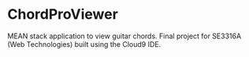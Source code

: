# ChordProViewer
MEAN stack application to view guitar chords. Final project for SE3316A (Web Technologies) built using the Cloud9 IDE.
